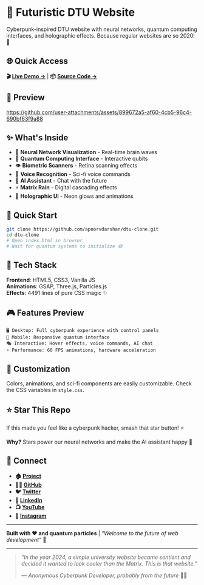 # 🚀 Futuristic DTU Website

Cyberpunk-inspired DTU website with neural networks, quantum computing interfaces, and holographic effects. Because regular websites are so 2020! 🤖

## 🌐 Quick Access

**🎬 [Live Demo →](https://apoorvdarshan.github.io/dtu-clone/)** | **📦 [Source Code →](https://github.com/apoorvdarshan/dtu-clone)**

## 📸 Preview

https://github.com/user-attachments/assets/899672a5-af60-4cb5-96c4-690bf63f9a88

## ✨ What's Inside

- 🧠 **Neural Network Visualization** - Real-time brain waves
- 🔬 **Quantum Computing Interface** - Interactive qubits
- 👁️ **Biometric Scanners** - Retina scanning effects
- 🎤 **Voice Recognition** - Sci-fi voice commands
- 🤖 **AI Assistant** - Chat with the future
- ⚡ **Matrix Rain** - Digital cascading effects
- 🌈 **Holographic UI** - Neon glows and animations

## 🚀 Quick Start

```bash
git clone https://github.com/apoorvdarshan/dtu-clone.git
cd dtu-clone
# Open index.html in browser
# Wait for quantum systems to initialize 😄
```

## 🎨 Tech Stack

**Frontend**: HTML5, CSS3, Vanilla JS  
**Animations**: GSAP, Three.js, Particles.js  
**Effects**: 4491 lines of pure CSS magic ✨

## 🎮 Features Preview

```
🖥️ Desktop: Full cyberpunk experience with control panels
📱 Mobile: Responsive quantum interface
🎭 Interactive: Hover effects, voice commands, AI chat
⚡ Performance: 60 FPS animations, hardware acceleration
```

## 🔧 Customization

Colors, animations, and sci-fi components are easily customizable. Check the CSS variables in `style.css`.

## ⭐ Star This Repo

If this made you feel like a cyberpunk hacker, smash that star button! ⭐

**Why?** Stars power our neural networks and make the AI assistant happy 🤖

## 🔗 Connect

- **🏠 [Project](https://github.com/apoorvdarshan/dtu-clone)**
- **👨‍💻 [GitHub](https://github.com/apoorvdarshan)**
- **🐦 [Twitter](https://x.com/apoorvdarshan)**
- **💼 [LinkedIn](https://linkedin.com/in/apoorvdarshan)**
- **📺 [YouTube](https://youtube.com/@apoorvdarshan)**
- **📸 [Instagram](https://instagram.com/404apoorv)**

---

**Built with ❤️ and quantum particles** | _"Welcome to the future of web development"_ 🚀

---

> _"In the year 2024, a simple university website became sentient and decided it wanted to look cooler than the Matrix. This is that website."_
>
> — _Anonymous Cyberpunk Developer, probably from the future_ 🤖✨

